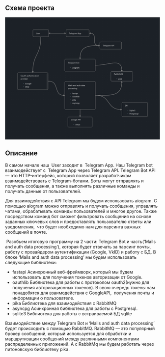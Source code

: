 ## Схема проекта

![Schema](telemail_schema.png)

## Описание

В самом начале наш  User заходит в  Telegram App. Наш Telegram bot взаимодействует с  Telegram App через Telegram API. Telegram Bot API — это HTTP-интерфейс, который позволяет разработчикам взаимодействовать с Telegram-ботами. Боты могут отправлять и получать сообщения, а также выполнять различные команды и получать данные от пользователей. 
  
Для взаимодействия с API Telegram мы будем использовать aiogram. С помощью aiogram можно отправлять и получать сообщения, управлять чатами, обрабатывать команды пользователей и многое другое. Также посредством команд бот сможет фильтровать сообщения на основе заданных ключевых слов и предоставлять пользователю ответы или уведомления,  что будет необходимо нам для парсинга важных сообщений в почте.

 Разобьем итоговую программу на 2 части: Telegram Bot и часть(‘Mails and auth data processing’), которая будет отвечать за парсинг почты, работу с провайдером аутентификации (Google, VkID) и работу с БД. В блоке ‘Mails and auth data processing’ мы будем использовать следующие библиотеки:

- fastapi
	Асинхронный веб-фреймворк, который мы будем использовать для получения токенов авторизации от Google.
- oauthlib
    Библиотека для работы с протоколом oauth2(нужно для получения авторизационных токенов). В свою очередь токены нам понадобятся для взаимодействия с GoogleAPI,  получения почты и информации о пользователе.
- pika
    Библиотека для взаимодействия с RabbitMQ
- asyncpg
    Асинхронная библиотека для работы с Postgresql. 
- sqlite3
    Библиотека для работы с встраиваемой БД sqlite

Взаимодействие между Telegram Bot и ‘Mails and auth data processing’ будет происходить с помощью RabbitMQ. RabbitMQ — это популярный брокер сообщений, который используется для обработки и маршрутизации сообщений между различными компонентами распределенных приложений. А с RabbitMq мы будем работать через питоновскую библиотеку pika.
